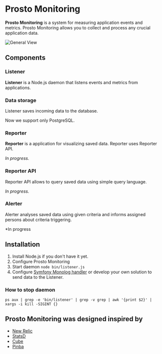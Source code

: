 Prosto Monitoring
==========

**Prosto Monitoring** is a system for measuring application events and metrics.
Prosto Monitoring allows you to collect and process any crucial application data.


![General View](https://github.com/iLubenets/ProstoMonitoring/blob/master/docs/images/GeneralView.png?raw=true)

## Components
### Listener
**Listener** is a Node.js daemon that listens events and metrics from applications. 

### Data storage
Listener saves incoming data to the database.

Now we support only PostgreSQL.

### Reporter
**Reporter** is a application for visualizing saved data. Reporter uses Reporter API.

*In progress.*

### Reporter API
Reporter API allows to query saved data using simple query language.

*In progress.*

### Alerter
Alerter analyses saved data using given criteria and informs assigned persons about criteria triggering.

*In progress

## Installation
1. Install Node.js if you don't have it yet.
2. Configure Prosto Monitoring
3. Start daemon `node bin/listener.js`
4. Configure [Symfony Monolog handler](https://github.com/iLubenets/ProstoMonitoring/wiki/Monolog-handler) or develop your own solution to send data to the Listener.


### How to stop daemon
```
ps aux | grep -e 'bin/listener' | grep -v grep | awk '{print $2}' | xargs -i kill -SIGINT {}
```

## Prosto Monitoring was designed inspired by
* [New Relic](http://newrelic.com/)
* [StatsD](https://github.com/etsy/statsd/)
* [Cube](http://square.github.io/cube/)
* [Pinba](http://pinba.org/)